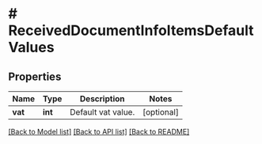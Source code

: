 # # ReceivedDocumentInfoItemsDefaultValues

## Properties

Name | Type | Description | Notes
------------ | ------------- | ------------- | -------------
**vat** | **int** | Default vat value. | [optional]

[[Back to Model list]](../../README.md#models) [[Back to API list]](../../README.md#endpoints) [[Back to README]](../../README.md)
